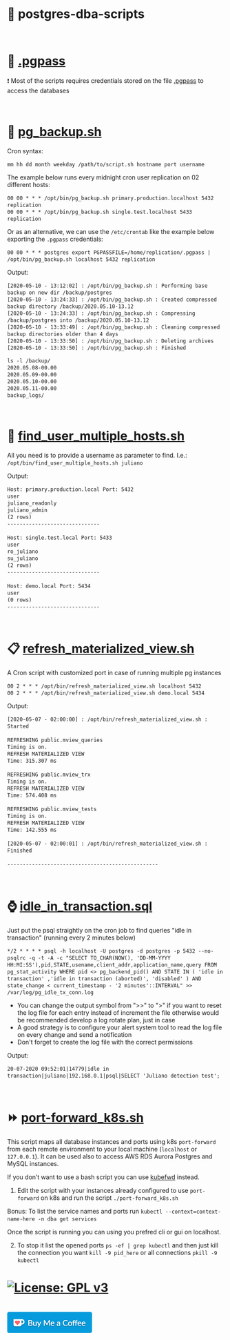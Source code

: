 # :elephant: postgres-dba-scripts

<br>

# :closed_lock_with_key: [.pgpass](.pgpass)
:heavy_exclamation_mark: Most of the scripts requires credentials stored on the file [.pgpass](https://www.postgresql.org/docs/11/libpq-pgpass.html) to access the databases

<br>

# :floppy_disk: [pg_backup.sh](scripts/pg_backup.sh)

Cron syntax:
```
mm hh dd month weekday /path/to/script.sh hostname port username
```
The example below runs every midnight cron user replication on 02 different hosts:
```
00 00 * * * /opt/bin/pg_backup.sh primary.production.localhost 5432 replication
00 00 * * * /opt/bin/pg_backup.sh single.test.localhost 5433 replication
```
Or as an alternative, we can use the `/etc/crontab` like the example below exporting the `.pgpass` credentials:
```
00 00 * * * postgres export PGPASSFILE=/home/replication/.pgpass | /opt/bin/pg_backup.sh localhost 5432 replication
```

Output:
```
[2020-05-10 - 13:12:02] : /opt/bin/pg_backup.sh : Performing base backup on new dir /backup/postgres
[2020-05-10 - 13:24:33] : /opt/bin/pg_backup.sh : Created compressed backup directory /backup/2020.05.10-13.12
[2020-05-10 - 13:24:33] : /opt/bin/pg_backup.sh : Compressing /backup/postgres into /backup/2020.05.10-13.12
[2020-05-10 - 13:33:49] : /opt/bin/pg_backup.sh : Cleaning compressed backup directories older than 4 days
[2020-05-10 - 13:33:50] : /opt/bin/pg_backup.sh : Deleting archives
[2020-05-10 - 13:33:50] : /opt/bin/pg_backup.sh : Finished
```
```
ls -l /backup/
2020.05.08-00.00
2020.05.09-00.00
2020.05.10-00.00
2020.05.11-00.00
backup_logs/
```

<br>

# :mag_right: [find_user_multiple_hosts.sh](scripts/find_user_multiple_hosts.sh)
All you need is to provide a username as parameter to find. I.e.: `/opt/bin/find_user_multiple_hosts.sh juliano`

Output:
```
Host: primary.production.local Port: 5432
user
juliano_readonly
juliano_admin
(2 rows)
------------------------------

Host: single.test.local Port: 5433
user
ro_juliano
su_juliano
(2 rows)
------------------------------

Host: demo.local Port: 5434
user
(0 rows)
------------------------------
```

<br>

# :clipboard: [refresh_materialized_view.sh](scripts/refresh_materialized_view.sh)

A Cron script with customized port in case of running multiple pg instances
```
00 2 * * * /opt/bin/refresh_materialized_view.sh localhost 5432
00 2 * * * /opt/bin/refresh_materialized_view.sh demo.local 5434
```

Output:
```
[2020-05-07 - 02:00:00] : /opt/bin/refresh_materialized_view.sh : Started

REFRESHING public.mview_queries
Timing is on.
REFRESH MATERIALIZED VIEW
Time: 315.307 ms

REFRESHING public.mview_trx
Timing is on.
REFRESH MATERIALIZED VIEW
Time: 574.408 ms

REFRESHING public.mview_tests
Timing is on.
REFRESH MATERIALIZED VIEW
Time: 142.555 ms

[2020-05-07 - 02:00:01] : /opt/bin/refresh_materialized_view.sh : Finished

-------------------------------------------------
```

<br>

# :watch: [idle_in_transaction.sql](scripts/idle_in_transaction.sql)

Just put the psql straightly on the cron job to find queries "idle in transaction" (running every 2 minutes below)
```
*/2 * * * * psql -h localhost -U postgres -d postgres -p 5432 --no-psqlrc -q -t -A -c "SELECT TO_CHAR(NOW(), 'DD-MM-YYYY HH:MI:SS'),pid,STATE,usename,client_addr,application_name,query FROM pg_stat_activity WHERE pid <> pg_backend_pid() AND STATE IN ( 'idle in transaction' ,'idle in transaction (aborted)', 'disabled' ) AND state_change < current_timestamp - '2 minutes'::INTERVAL" >> /var/log/pg_idle_tx_conn.log
```
* You can change the output symbol from ">>" to ">" if you want to reset the log file for each entry instead of increment the file otherwise would be recommended develop a log rotate plan, just in case
* A good strategy is to configure your alert system tool to read the log file on every change and send a notification
* Don't forget to create the log file with the correct permissions

Output:
```
20-07-2020 09:52:01|14779|idle in transaction|juliano|192.168.0.1|psql|SELECT 'Juliano detection test';
```

<br>

# ⏩ [port-forward_k8s.sh](scripts/port-forward_k8s.sh)
This script maps all database instances and ports using k8s ```port-forward``` from each remote environment to your local machine (```localhost``` or ```127.0.0.1```). It can be used also to access AWS RDS Aurora Postgres and MySQL instances.

If you don’t want to use a bash script you can use [kubefwd](https://github.com/txn2/kubefwd) instead.

1. Edit the script with your instances already configured to use ```port-forward``` on k8s and run the script ```./port-forward_k8s.sh```

Bonus: To list the service names and ports run ```kubectl --context=context-name-here -n dba get services```

Once the script is running you can using you prefred cli or gui on localhost.

2. To stop it list the opened ports ```ps -ef | grep kubectl``` and then just kill the connection you want ```kill -9 pid_here``` or all connections ```pkill -9 kubectl```

# [![License: GPL v3](https://img.shields.io/badge/License-GPLv3-blue.svg)](https://www.gnu.org/licenses/gpl-3.0)

# [![Buy Me Coffee](coffe.png)](https://www.paypal.me/julianotech)
